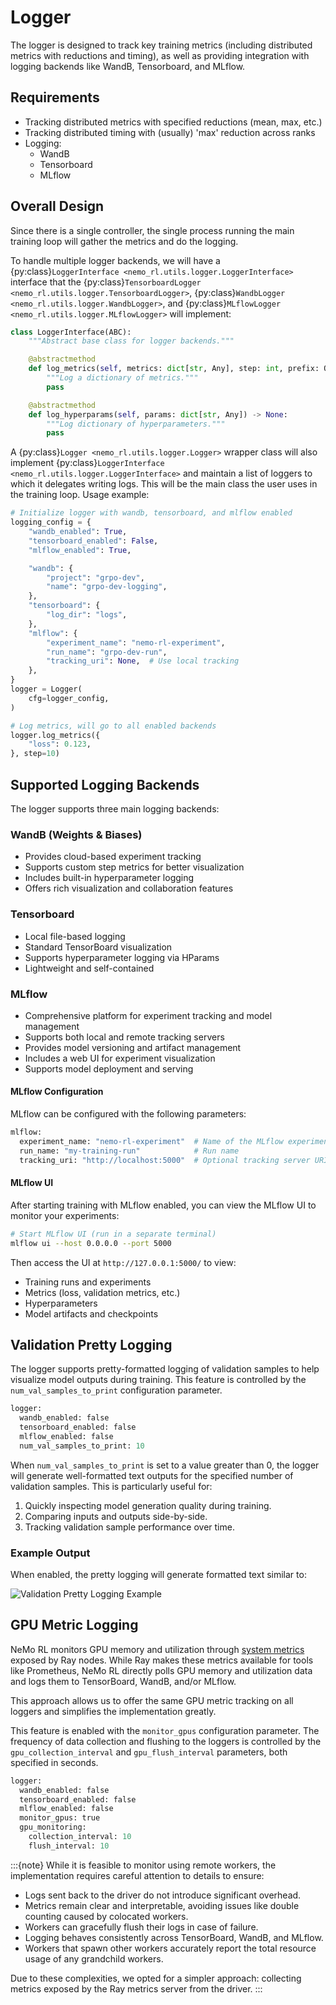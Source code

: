 # Logger

The logger is designed to track key training metrics (including distributed metrics with reductions and timing), as well as providing integration with logging backends like WandB, Tensorboard, and MLflow.

## Requirements

* Tracking distributed metrics with specified reductions (mean, max, etc.)
* Tracking distributed timing with (usually) 'max' reduction across ranks
* Logging:
   * WandB
   * Tensorboard
   * MLflow

## Overall Design

Since there is a single controller, the single process running the main training loop will gather the metrics and do the logging.

To handle multiple logger backends, we will have a {py:class}`LoggerInterface <nemo_rl.utils.logger.LoggerInterface>` interface that the {py:class}`TensorboardLogger <nemo_rl.utils.logger.TensorboardLogger>`, {py:class}`WandbLogger <nemo_rl.utils.logger.WandbLogger>`, and {py:class}`MLflowLogger <nemo_rl.utils.logger.MLflowLogger>` will implement:

```python
class LoggerInterface(ABC):
    """Abstract base class for logger backends."""

    @abstractmethod
    def log_metrics(self, metrics: dict[str, Any], step: int, prefix: Optional[str]: "") -> None:
        """Log a dictionary of metrics."""
        pass

    @abstractmethod
    def log_hyperparams(self, params: dict[str, Any]) -> None:
        """Log dictionary of hyperparameters."""
        pass
```

A {py:class}`Logger <nemo_rl.utils.logger.Logger>` wrapper class will also implement {py:class}`LoggerInterface <nemo_rl.utils.logger.LoggerInterface>` and maintain a list of loggers to which it delegates writing logs. This will be the main class the user uses in the training loop. Usage example:

```python
# Initialize logger with wandb, tensorboard, and mlflow enabled
logging_config = {
    "wandb_enabled": True,
    "tensorboard_enabled": False,
    "mlflow_enabled": True,

    "wandb": {
        "project": "grpo-dev",
        "name": "grpo-dev-logging",
    },
    "tensorboard": {
        "log_dir": "logs",
    },
    "mlflow": {
        "experiment_name": "nemo-rl-experiment",
        "run_name": "grpo-dev-run",
        "tracking_uri": None,  # Use local tracking
    },
}
logger = Logger(
    cfg=logger_config,
)

# Log metrics, will go to all enabled backends
logger.log_metrics({
    "loss": 0.123,
}, step=10)
```

## Supported Logging Backends

The logger supports three main logging backends:

### WandB (Weights & Biases)
- Provides cloud-based experiment tracking
- Supports custom step metrics for better visualization
- Includes built-in hyperparameter logging
- Offers rich visualization and collaboration features

### Tensorboard
- Local file-based logging
- Standard TensorBoard visualization
- Supports hyperparameter logging via HParams
- Lightweight and self-contained

### MLflow
- Comprehensive platform for experiment tracking and model management
- Supports both local and remote tracking servers
- Provides model versioning and artifact management
- Includes a web UI for experiment visualization
- Supports model deployment and serving

#### MLflow Configuration

MLflow can be configured with the following parameters:

```python
mlflow:
  experiment_name: "nemo-rl-experiment"  # Name of the MLflow experiment
  run_name: "my-training-run"            # Run name
  tracking_uri: "http://localhost:5000"  # Optional tracking server URI
```


#### MLflow UI

After starting training with MLflow enabled, you can view the MLflow UI to monitor your experiments:

```bash
# Start MLflow UI (run in a separate terminal)
mlflow ui --host 0.0.0.0 --port 5000
```

Then access the UI at `http://127.0.0.1:5000/` to view:
- Training runs and experiments
- Metrics (loss, validation metrics, etc.)
- Hyperparameters
- Model artifacts and checkpoints

## Validation Pretty Logging

The logger supports pretty-formatted logging of validation samples to help visualize model outputs during training. This feature is controlled by the `num_val_samples_to_print` configuration parameter.

```python
logger:
  wandb_enabled: false
  tensorboard_enabled: false
  mlflow_enabled: false
  num_val_samples_to_print: 10
```

When `num_val_samples_to_print` is set to a value greater than 0, the logger will generate well-formatted text outputs for the specified number of validation samples. This is particularly useful for:

1. Quickly inspecting model generation quality during training.
2. Comparing inputs and outputs side-by-side.
3. Tracking validation sample performance over time.

### Example Output

When enabled, the pretty logging will generate formatted text similar to:

![Validation Pretty Logging Example](../assets/val-log.png)

## GPU Metric Logging

NeMo RL monitors GPU memory and utilization through [system metrics](https://docs.ray.io/en/latest/ray-observability/reference/system-metrics.html#system-metrics) exposed by Ray nodes. While Ray makes these metrics available for tools like Prometheus, NeMo RL directly polls GPU memory and utilization data and logs them to TensorBoard, WandB, and/or MLflow.

This approach allows us to offer the same GPU metric tracking on all loggers and simplifies the implementation greatly.

This feature is enabled with the `monitor_gpus` configuration parameter. The frequency of data collection and flushing to the loggers is controlled by the `gpu_collection_interval` and `gpu_flush_interval` parameters, both specified in seconds.

```python
logger:
  wandb_enabled: false
  tensorboard_enabled: false
  mlflow_enabled: false
  monitor_gpus: true
  gpu_monitoring:
    collection_interval: 10
    flush_interval: 10
```

:::{note}
While it is feasible to monitor using remote workers, the implementation requires careful attention to details to ensure:
* Logs sent back to the driver do not introduce significant overhead.
* Metrics remain clear and interpretable, avoiding issues like double counting caused by colocated workers.
* Workers can gracefully flush their logs in case of failure.
* Logging behaves consistently across TensorBoard, WandB, and MLflow.
* Workers that spawn other workers accurately report the total resource usage of any grandchild workers.

Due to these complexities, we opted for a simpler approach: collecting metrics exposed by the Ray metrics server from the driver.
:::